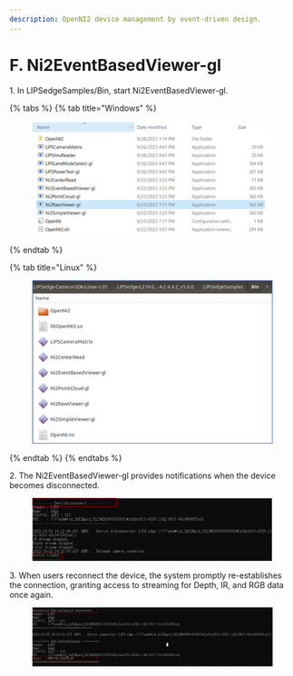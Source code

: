 ```yaml
---
description: OpenNI2 device management by event-driven design.
---
```


# F. Ni2EventBasedViewer-gl

1\. In LIPSedgeSamples/Bin, start Ni2EventBasedViewer-gl.

{% tabs %}
{% tab title="Windows" %}
<figure><img src="../../.gitbook/assets/image (95).png" alt=""><figcaption></figcaption></figure>
{% endtab %}

{% tab title="Linux" %}
<figure><img src="../../.gitbook/assets/image (10) (4).png" alt=""><figcaption></figcaption></figure>
{% endtab %}
{% endtabs %}

2\. The Ni2EventBasedViewer-gl provides notifications when the device becomes disconnected.

<figure><img src="../../.gitbook/assets/image (8) (3).png" alt=""><figcaption></figcaption></figure>

3\. When users reconnect the device, the system promptly re-establishes the connection, granting access to streaming for Depth, IR, and RGB data once again.

<figure><img src="../../.gitbook/assets/image (9) (5).png" alt=""><figcaption></figcaption></figure>
